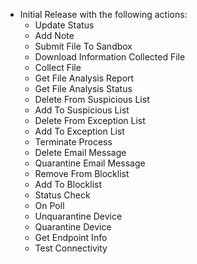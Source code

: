 * Initial Release with the following actions:
    * Update Status
    * Add Note
    * Submit File To Sandbox
    * Download Information Collected File
    * Collect File
    * Get File Analysis Report
    * Get File Analysis Status
    * Delete From Suspicious List
    * Add To Suspicious List
    * Delete From Exception List
    * Add To Exception List
    * Terminate Process
    * Delete Email Message
    * Quarantine Email Message
    * Remove From Blocklist
    * Add To Blocklist
    * Status Check
    * On Poll
    * Unquarantine Device
    * Quarantine Device
    * Get Endpoint Info
    * Test Connectivity